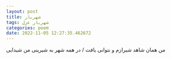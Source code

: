 ```yaml
---
layout: post
title: شهریار
tags: شهریار غزل
categories: poem
date: 2022-11-05 12:27:35.462672
---
```


من همان شاهد شیرازم و نتوانی یافت / در همه شهر به شیرینی من شیدایی